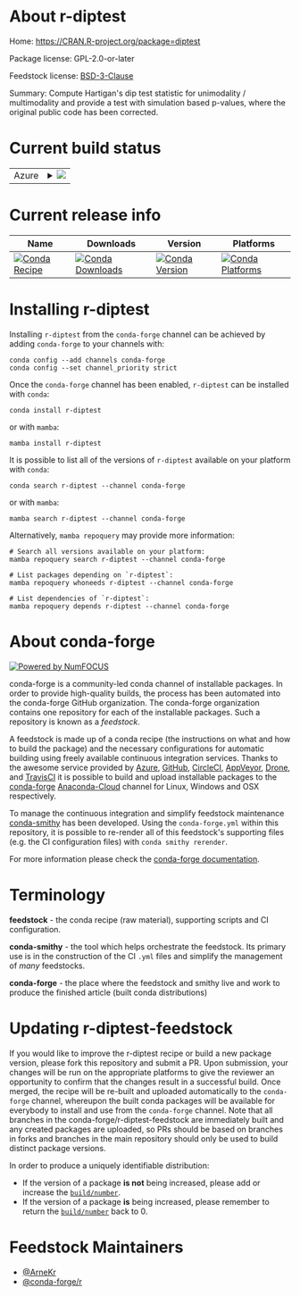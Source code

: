 About r-diptest
===============

Home: https://CRAN.R-project.org/package=diptest

Package license: GPL-2.0-or-later

Feedstock license: [BSD-3-Clause](https://github.com/conda-forge/r-diptest-feedstock/blob/main/LICENSE.txt)

Summary: Compute Hartigan's dip test statistic for unimodality / multimodality and provide a test with simulation based p-values,  where the original public code has been corrected.

Current build status
====================


<table>
    
  <tr>
    <td>Azure</td>
    <td>
      <details>
        <summary>
          <a href="https://dev.azure.com/conda-forge/feedstock-builds/_build/latest?definitionId=1083&branchName=main">
            <img src="https://dev.azure.com/conda-forge/feedstock-builds/_apis/build/status/r-diptest-feedstock?branchName=main">
          </a>
        </summary>
        <table>
          <thead><tr><th>Variant</th><th>Status</th></tr></thead>
          <tbody><tr>
              <td>linux_64_r_base4.1</td>
              <td>
                <a href="https://dev.azure.com/conda-forge/feedstock-builds/_build/latest?definitionId=1083&branchName=main">
                  <img src="https://dev.azure.com/conda-forge/feedstock-builds/_apis/build/status/r-diptest-feedstock?branchName=main&jobName=linux&configuration=linux_64_r_base4.1" alt="variant">
                </a>
              </td>
            </tr><tr>
              <td>linux_64_r_base4.2</td>
              <td>
                <a href="https://dev.azure.com/conda-forge/feedstock-builds/_build/latest?definitionId=1083&branchName=main">
                  <img src="https://dev.azure.com/conda-forge/feedstock-builds/_apis/build/status/r-diptest-feedstock?branchName=main&jobName=linux&configuration=linux_64_r_base4.2" alt="variant">
                </a>
              </td>
            </tr><tr>
              <td>osx_64_r_base4.1</td>
              <td>
                <a href="https://dev.azure.com/conda-forge/feedstock-builds/_build/latest?definitionId=1083&branchName=main">
                  <img src="https://dev.azure.com/conda-forge/feedstock-builds/_apis/build/status/r-diptest-feedstock?branchName=main&jobName=osx&configuration=osx_64_r_base4.1" alt="variant">
                </a>
              </td>
            </tr><tr>
              <td>osx_64_r_base4.2</td>
              <td>
                <a href="https://dev.azure.com/conda-forge/feedstock-builds/_build/latest?definitionId=1083&branchName=main">
                  <img src="https://dev.azure.com/conda-forge/feedstock-builds/_apis/build/status/r-diptest-feedstock?branchName=main&jobName=osx&configuration=osx_64_r_base4.2" alt="variant">
                </a>
              </td>
            </tr><tr>
              <td>osx_arm64_r_base4.1</td>
              <td>
                <a href="https://dev.azure.com/conda-forge/feedstock-builds/_build/latest?definitionId=1083&branchName=main">
                  <img src="https://dev.azure.com/conda-forge/feedstock-builds/_apis/build/status/r-diptest-feedstock?branchName=main&jobName=osx&configuration=osx_arm64_r_base4.1" alt="variant">
                </a>
              </td>
            </tr><tr>
              <td>osx_arm64_r_base4.2</td>
              <td>
                <a href="https://dev.azure.com/conda-forge/feedstock-builds/_build/latest?definitionId=1083&branchName=main">
                  <img src="https://dev.azure.com/conda-forge/feedstock-builds/_apis/build/status/r-diptest-feedstock?branchName=main&jobName=osx&configuration=osx_arm64_r_base4.2" alt="variant">
                </a>
              </td>
            </tr><tr>
              <td>win_64</td>
              <td>
                <a href="https://dev.azure.com/conda-forge/feedstock-builds/_build/latest?definitionId=1083&branchName=main">
                  <img src="https://dev.azure.com/conda-forge/feedstock-builds/_apis/build/status/r-diptest-feedstock?branchName=main&jobName=win&configuration=win_64_" alt="variant">
                </a>
              </td>
            </tr>
          </tbody>
        </table>
      </details>
    </td>
  </tr>
</table>

Current release info
====================

| Name | Downloads | Version | Platforms |
| --- | --- | --- | --- |
| [![Conda Recipe](https://img.shields.io/badge/recipe-r--diptest-green.svg)](https://anaconda.org/conda-forge/r-diptest) | [![Conda Downloads](https://img.shields.io/conda/dn/conda-forge/r-diptest.svg)](https://anaconda.org/conda-forge/r-diptest) | [![Conda Version](https://img.shields.io/conda/vn/conda-forge/r-diptest.svg)](https://anaconda.org/conda-forge/r-diptest) | [![Conda Platforms](https://img.shields.io/conda/pn/conda-forge/r-diptest.svg)](https://anaconda.org/conda-forge/r-diptest) |

Installing r-diptest
====================

Installing `r-diptest` from the `conda-forge` channel can be achieved by adding `conda-forge` to your channels with:

```
conda config --add channels conda-forge
conda config --set channel_priority strict
```

Once the `conda-forge` channel has been enabled, `r-diptest` can be installed with `conda`:

```
conda install r-diptest
```

or with `mamba`:

```
mamba install r-diptest
```

It is possible to list all of the versions of `r-diptest` available on your platform with `conda`:

```
conda search r-diptest --channel conda-forge
```

or with `mamba`:

```
mamba search r-diptest --channel conda-forge
```

Alternatively, `mamba repoquery` may provide more information:

```
# Search all versions available on your platform:
mamba repoquery search r-diptest --channel conda-forge

# List packages depending on `r-diptest`:
mamba repoquery whoneeds r-diptest --channel conda-forge

# List dependencies of `r-diptest`:
mamba repoquery depends r-diptest --channel conda-forge
```


About conda-forge
=================

[![Powered by
NumFOCUS](https://img.shields.io/badge/powered%20by-NumFOCUS-orange.svg?style=flat&colorA=E1523D&colorB=007D8A)](https://numfocus.org)

conda-forge is a community-led conda channel of installable packages.
In order to provide high-quality builds, the process has been automated into the
conda-forge GitHub organization. The conda-forge organization contains one repository
for each of the installable packages. Such a repository is known as a *feedstock*.

A feedstock is made up of a conda recipe (the instructions on what and how to build
the package) and the necessary configurations for automatic building using freely
available continuous integration services. Thanks to the awesome service provided by
[Azure](https://azure.microsoft.com/en-us/services/devops/), [GitHub](https://github.com/),
[CircleCI](https://circleci.com/), [AppVeyor](https://www.appveyor.com/),
[Drone](https://cloud.drone.io/welcome), and [TravisCI](https://travis-ci.com/)
it is possible to build and upload installable packages to the
[conda-forge](https://anaconda.org/conda-forge) [Anaconda-Cloud](https://anaconda.org/)
channel for Linux, Windows and OSX respectively.

To manage the continuous integration and simplify feedstock maintenance
[conda-smithy](https://github.com/conda-forge/conda-smithy) has been developed.
Using the ``conda-forge.yml`` within this repository, it is possible to re-render all of
this feedstock's supporting files (e.g. the CI configuration files) with ``conda smithy rerender``.

For more information please check the [conda-forge documentation](https://conda-forge.org/docs/).

Terminology
===========

**feedstock** - the conda recipe (raw material), supporting scripts and CI configuration.

**conda-smithy** - the tool which helps orchestrate the feedstock.
                   Its primary use is in the construction of the CI ``.yml`` files
                   and simplify the management of *many* feedstocks.

**conda-forge** - the place where the feedstock and smithy live and work to
                  produce the finished article (built conda distributions)


Updating r-diptest-feedstock
============================

If you would like to improve the r-diptest recipe or build a new
package version, please fork this repository and submit a PR. Upon submission,
your changes will be run on the appropriate platforms to give the reviewer an
opportunity to confirm that the changes result in a successful build. Once
merged, the recipe will be re-built and uploaded automatically to the
`conda-forge` channel, whereupon the built conda packages will be available for
everybody to install and use from the `conda-forge` channel.
Note that all branches in the conda-forge/r-diptest-feedstock are
immediately built and any created packages are uploaded, so PRs should be based
on branches in forks and branches in the main repository should only be used to
build distinct package versions.

In order to produce a uniquely identifiable distribution:
 * If the version of a package **is not** being increased, please add or increase
   the [``build/number``](https://docs.conda.io/projects/conda-build/en/latest/resources/define-metadata.html#build-number-and-string).
 * If the version of a package **is** being increased, please remember to return
   the [``build/number``](https://docs.conda.io/projects/conda-build/en/latest/resources/define-metadata.html#build-number-and-string)
   back to 0.

Feedstock Maintainers
=====================

* [@ArneKr](https://github.com/ArneKr/)
* [@conda-forge/r](https://github.com/conda-forge/r/)

